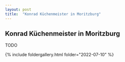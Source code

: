 ```yaml
---
layout: post
title:  "Konrad Küchenmeister in Moritzburg"
---
```


## Konrad Küchenmeister in Moritzburg
TODO


{% include foldergallery.html folder="2022-07-10" %}
